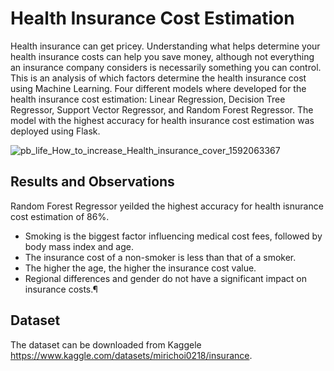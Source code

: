 # Health Insurance Cost Estimation
Health insurance can get pricey.
Understanding what helps determine your health insurance costs can help you save money, although not everything an insurance company considers is necessarily something you can control. This is an analysis of which factors determine the health insurance cost using Machine Learning. Four different models where developed for the health insurance cost estimation: Linear Regression, Decision Tree Regressor, Support Vector Regressor, and Random Forest Regressor. The model with the highest accuracy for health insurance cost estimation was deployed using Flask. 


![pb_life_How_to_increase_Health_insurance_cover_1592063367](https://user-images.githubusercontent.com/39967400/209886877-0ecdb724-3b5f-47e6-a3d3-6a719435b2ad.gif)


## Results and Observations
Random Forest Regressor yeilded the highest accuracy for health isnurance cost estimation of 86%. 

* Smoking is the biggest factor influencing medical cost fees, followed by body mass index and age.
* The insurance cost of a non-smoker is less than that of a smoker.
* The higher the age, the higher the insurance cost value.
* Regional differences and gender do not have a significant impact on insurance costs.¶


## Dataset
The dataset can be downloaded from Kaggele
https://www.kaggle.com/datasets/mirichoi0218/insurance.
